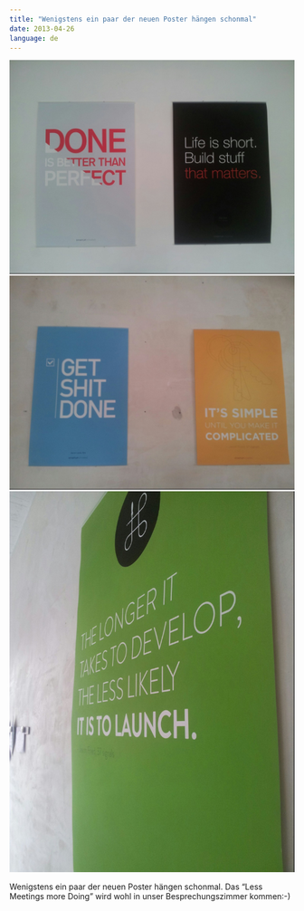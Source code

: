 ```yaml
---
title: "Wenigstens ein paar der neuen Poster hängen schonmal"
date: 2013-04-26
language: de
---
```


![](images/tumblr_mluqwnkmtf1s5gaabo1_1280.jpg)
![](images/tumblr_mluqwnkmtf1s5gaabo2_1280.jpg)
![](images/tumblr_mluqwnkmtf1s5gaabo3_1280.jpg)

Wenigstens ein paar der neuen Poster hängen schonmal. Das “Less Meetings more Doing” wird wohl in unser Besprechungszimmer kommen:-)
